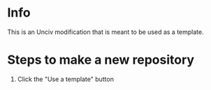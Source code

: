 # Info
This is an Unciv modification that is meant to be used as a template. 

# Steps to make a new repository
1. Click the "Use a template" button
